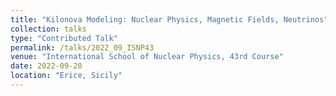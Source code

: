 ```yaml
---
title: "Kilonova Modeling: Nuclear Physics, Magnetic Fields, Neutrinos"
collection: talks
type: "Contributed Talk"
permalink: /talks/2022_09_ISNP43
venue: "International School of Nuclear Physics, 43rd Course"
date: 2022-09-20
location: "Erice, Sicily"
---
```

